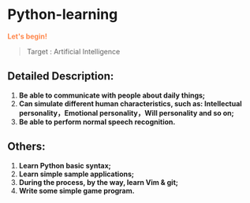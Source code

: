 # Python-learning
**<font color=#ff884d>Let's begin!</font>**

> Target : Artificial Intelligence

## Detailed Description:
1. **Be able to communicate with people about daily things;**
2.  **Can simulate different human characteristics, such as: Intellectual personality，Emotional personality，Will personality  and so on;**
3.  **Be able to perform normal speech recognition.**

## Others:
1. **Learn Python basic syntax;**
2. **Learn simple sample applications;**
3. **During the process, by the way, learn Vim & git;**
4. **Write some simple game program.**

